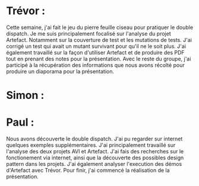 # Trévor :
Cette semaine, j'ai fait le jeu du pierre feuille ciseau pour pratiquer le double dispatch. Je me suis principalement focalisé sur l'analyse du projet Artefact. Notamment sur la couverture de test et les mutations de tests. J'ai corrigé un test qui avait un mutant survivant pour qu'il ne le soit plus. J'ai également travaillé sur la façon d'utiliser Artefact et de produire des PDF tout en prenant des notes pour la présentation. Avec le reste du groupe, j'ai participé à la récupération des informations que nous avons récolté pour produire un diaporama pour la présentation.

# Simon :


# Paul :
Nous avons découverte le double dispatch. J'ai pu regarder sur internet quelques exemples supplémentaires.
J'ai principalement travaillé sur l'analyse des deux projets AVl et Artefact. J'ai fais des recherches sur le fonctionement via internet, ainsi que la découverte des possibles design pattern dans les projets.
J'ai également analyser l'execution des démos d'Artefact avec Trévor. Pour finir, j'ai commencé la réalisation de la présentation.
